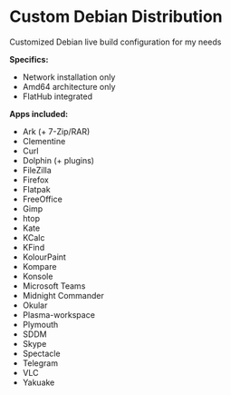 # Custom Debian Distribution

Customized Debian live build configuration for my needs

**Specifics:**
* Network installation only
* Amd64 architecture only
* FlatHub integrated

**Apps included:**
* Ark (+ 7-Zip/RAR)
* Clementine
* Curl
* Dolphin (+ plugins)
* FileZilla
* Firefox
* Flatpak
* FreeOffice
* Gimp
* htop
* Kate
* KCalc
* KFind
* KolourPaint
* Kompare
* Konsole
* Microsoft Teams
* Midnight Commander
* Okular
* Plasma-workspace
* Plymouth
* SDDM
* Skype
* Spectacle
* Telegram
* VLC
* Yakuake

